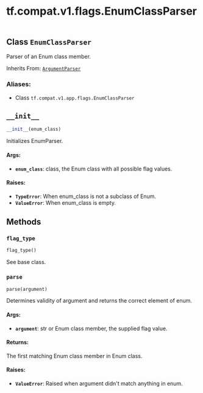 <div itemscope itemtype="http://developers.google.com/ReferenceObject">
<meta itemprop="name" content="tf.compat.v1.flags.EnumClassParser" />
<meta itemprop="path" content="Stable" />
<meta itemprop="property" content="__init__"/>
<meta itemprop="property" content="flag_type"/>
<meta itemprop="property" content="parse"/>
</div>

# tf.compat.v1.flags.EnumClassParser

<!-- Insert buttons -->

<table class="tfo-notebook-buttons tfo-api" align="left">
</table>



## Class `EnumClassParser`

<!-- Start diff -->
Parser of an Enum class member.

Inherits From: [`ArgumentParser`](../../../../tf/compat/v1/flags/ArgumentParser.md)

### Aliases:

* Class `tf.compat.v1.app.flags.EnumClassParser`


<!-- Placeholder for "Used in" -->


<h2 id="__init__"><code>__init__</code></h2>

``` python
__init__(enum_class)
```

Initializes EnumParser.


#### Args:


* <b>`enum_class`</b>: class, the Enum class with all possible flag values.


#### Raises:


* <b>`TypeError`</b>: When enum_class is not a subclass of Enum.
* <b>`ValueError`</b>: When enum_class is empty.



## Methods

<h3 id="flag_type"><code>flag_type</code></h3>

``` python
flag_type()
```

See base class.


<h3 id="parse"><code>parse</code></h3>

``` python
parse(argument)
```

Determines validity of argument and returns the correct element of enum.


#### Args:


* <b>`argument`</b>: str or Enum class member, the supplied flag value.


#### Returns:

The first matching Enum class member in Enum class.



#### Raises:


* <b>`ValueError`</b>: Raised when argument didn't match anything in enum.



